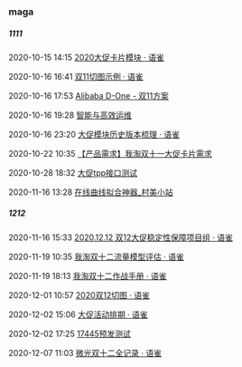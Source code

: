 ###  maga

#####  1111

2020-10-15 14:15 [2020大促卡片模块 · 语雀](https://yuque.antfin-inc.com/xgkvug/gn3t2u/waa5n6)

2020-10-16 16:41 [双11切图示例 · 语雀](https://yuque.antfin.com/docs/share/036c1d3f-b83e-44b3-a5bc-0e43365f005e?#)

2020-10-16 17:53 [Alibaba D-One - 双11方案](https://done.alibaba-inc.com/file/Kh4dvN4WyiKL/LXqFCUHrBTkZNp48/preview?categoryId=nMeckhceF2I9)

2020-10-16 19:28 [智能与高效运维](https://n.alibaba-inc.com/ops/action/debug/java)

2020-10-16 23:20 [大促模块历史版本梳理 · 语雀](https://yuque.antfin.com/xgkvug/gn3t2u/fy78gr)

2020-10-22 10:35 [【产品需求】我淘双十一大促卡片需求](https://aone.alibaba-inc.com/req/30015147)

2020-10-28 18:32 [大促tpp接口测试](https://tui.taobao.com/recommend?spm=a2135q.tpp-3-2.0.0.733e2f35UXLigJ&appid=17445&aioParam=%7b%22pic_type%22%3a%222%22%2c%22appTypeCount%22%3a%2224471%3a8%22%7d)

2020-11-16 13:28 [在线曲线拟合神器_村美小站](http://www.qinms.com/webapp/curvefit/cf.aspx)



#####  1212

2020-11-16 15:33 [2020.12.12 双12大促稳定性保障项目组 · 语雀](https://yuque.antfin-inc.com/aone613114/nnu9wu/iuw1d1)

2020-11-19 10:35 [我淘双十二流量模型评估 · 语雀](https://yuque.antfin-inc.com/xgkvug/xfhzy5/mybti8)

2020-11-19 18:13 [我淘双十二作战手册 · 语雀](https://yuque.antfin-inc.com/xgkvug/xfhzy5/kv7rfk)

2020-12-01 10:57 [2020双12切图 · 语雀](https://yuque.antfin.com/docs/share/010e344f-eb9d-45fd-96bd-73001aa73c1f#)

2020-12-02 15:06 [大促活动排期 · 语雀](https://yuque.antfin-inc.com/docs/share/33d42493-d8e8-4e22-b288-2eaa1188b1e7?#Tkhc)

2020-12-02 17:25 [17445预发测试](https://tuipre.taobao.com/recommend?spm=a2135q.tpp-3-2.0.0.733e2f35UXLigJ&appid=17445&user_id=398373042&aioParam=%7b%22pic_type%22%3a%222%22%2c%22appTypeCount%22%3a%222448%3a8%22%7d)

2020-12-07 11:03 [微光双十二全记录 · 语雀](https://yuque.antfin-inc.com/xavior.wx/work/cfrd9k)



